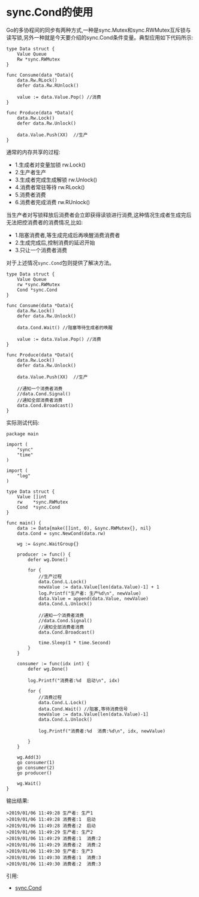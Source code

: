 # sync.Cond的使用 

Go的多协程间的同步有两种方式,一种是sync.Mutex和sync.RWMutex互斥锁与读写锁,另外一种就是今天要介绍的sync.Cond条件变量。典型应用如下代码所示:

```
type Data struct {
	Value Queue
	Rw *sync.RWMutex
}

func Consume(data *Data){
	data.Rw.RLock()
	defer data.Rw.RUnlock()
	
	value := data.Value.Pop() //消费
}

func Produce(data *Data){
	data.Rw.Lock()
	defer data.Rw.Unlock()
	
	data.Value.Push(XX)  //生产
}
```
通常的内存共享的过程:
+ 1.生成者对变量加锁 rw.Lock()
+ 2.生产者生产
+ 3.生成者完成生成解锁 rw.Unlock()
+ 4.消费者常驻等待  rw.RLock()
+ 5.消费者消费
+ 6.消费者完成消费  rw.RUnlock()


当生产者对写锁释放后消费者会立即获得读锁进行消费,这种情况生成者生成完后无法把控消费者的消费情况,比如:  
+ 1.阻塞消费者,等生成完成后再唤醒消费消费者
+ 2.生成完成后,控制消费的延迟开始
+ 3.只让一个消费者消费

对于上述情况`sync.Cond`包则提供了解决方法。  

```
type Data struct {
	Value Queue
	rw *sync.RWMutex
	Cond *sync.Cond
}

func Consume(data *Data){
	data.Rw.Lock()
	defer data.Rw.Unlock()
	
	data.Cond.Wait() //阻塞等待生成者的唤醒
	
	value := data.Value.Pop() //消费
}

func Produce(data *Data){
	data.Rw.Lock()
	defer data.Rw.Unlock()
	
	data.Value.Push(XX)  //生产
	
	//通知一个消费者消费
	//data.Cond.Signal()
	//通知全部消费者消费
	data.Cond.Broadcast()
}
```

实际测试代码:
```
package main

import (
	"sync"
	"time"
)

import (
	"log"
)

type Data struct {
	Value []int
	rw    *sync.RWMutex
	Cond  *sync.Cond
}

func main() {
	data := Data{make([]int, 0), &sync.RWMutex{}, nil}
	data.Cond = sync.NewCond(data.rw)

	wg := &sync.WaitGroup{}

	producer := func() {
		defer wg.Done()

		for {
			//生产过程
			data.Cond.L.Lock()
			newValue := data.Value[len(data.Value)-1] + 1
			log.Printf("生产者: 生产%d\n", newValue)
			data.Value = append(data.Value, newValue)
			data.Cond.L.Unlock()

			//通知一个消费者消费
			//data.Cond.Signal()
			//通知全部消费者消费
			data.Cond.Broadcast()

			time.Sleep(1 * time.Second)
		}
	}

	consumer := func(idx int) {
		defer wg.Done()

		log.Printf("消费者:%d  启动\n", idx)

		for {
			//消费过程
			data.Cond.L.Lock()
			data.Cond.Wait() //阻塞,等待消费信号
			newValue := data.Value[len(data.Value)-1]
			data.Cond.L.Unlock()

			log.Printf("消费者:%d  消费:%d\n", idx, newValue)

		}
	}

	wg.Add(3)
	go consumer(1)
	go consumer(2)
	go producer()

	wg.Wait()
}
```
输出结果:
```
>2019/01/06 11:49:28 生产者: 生产1
>2019/01/06 11:49:28 消费者:1  启动
>2019/01/06 11:49:28 消费者:2  启动
>2019/01/06 11:49:29 生产者: 生产2
>2019/01/06 11:49:29 消费者:1  消费:2
>2019/01/06 11:49:29 消费者:2  消费:2
>2019/01/06 11:49:30 生产者: 生产3
>2019/01/06 11:49:30 消费者:1  消费:3
>2019/01/06 11:49:30 消费者:2  消费:3
```

引用:
+ [sync.Cond](https://godoc.org/sync#Cond)

